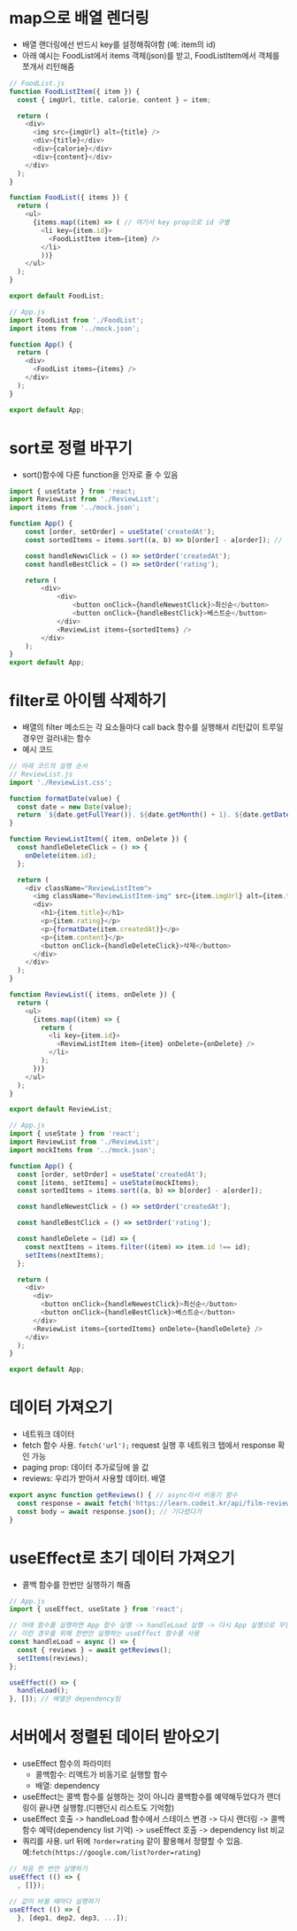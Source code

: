# map으로 배열 렌더링
* 배열 랜더링에선 반드시 key를 설정해줘야함 (예: item의 id)
* 아래 예시는 FoodList에서 items 객체(json)를 받고, FoodListItem에서 객체를 쪼개서 리턴해줌
```javascript
// FoodList.js
function FoodListItem({ item }) {
  const { imgUrl, title, calorie, content } = item;

  return (
    <div>
      <img src={imgUrl} alt={title} />
      <div>{title}</div>
      <div>{calorie}</div>
      <div>{content}</div>
    </div>
  );
}

function FoodList({ items }) {
  return (
    <ul>
      {items.map((item) => ( // 여기서 key prop으로 id 구별
        <li key={item.id}>
          <FoodListItem item={item} />
        </li>
        ))}
    </ul>
  );
}

export default FoodList;

// App.js
import FoodList from './FoodList';
import items from '../mock.json';

function App() {
  return (
    <div>
      <FoodList items={items} />
    </div>
  );
}

export default App;
```

# sort로 정렬 바꾸기
* sort()함수에 다른 function을 인자로 줄 수 있음
```javascript
import { useState } from 'react;
import ReviewList from './ReviewList';
import items from '../mock.json';

function App() {
    const [order, setOrder] = useState('createdAt');
    const sortedItems = items.sort((a, b) => b[order] - a[order]); // 역순 정렬 함수

    const handleNewsClick = () => setOrder('createdAt');
    const handleBestClick = () => setOrder('rating');

    return (
        <div>
            <div>
                <button onClick={handleNewestClick}>최신순</button>
                <button onClick={handleBestClick}>베스트순</button>
            </div>
            <ReviewList items={sortedItems} />
        </div>
    );
}
export default App;
```

# filter로 아이템 삭제하기
* 배열의 filter 메소드는 각 요소들마다 call back 함수를 실행해서 리턴값이 트루일 경우만 걸러내는 함수
* 예시 코드
```javascript
// 아래 코드의 실행 순서
// ReviewList.js
import './ReviewList.css';

function formatDate(value) {
  const date = new Date(value);
  return `${date.getFullYear()}. ${date.getMonth() + 1}. ${date.getDate()}`;
}

function ReviewListItem({ item, onDelete }) {
  const handleDeleteClick = () => {
    onDelete(item.id);
  };

  return (
    <div className="ReviewListItem">
      <img className="ReviewListItem-img" src={item.imgUrl} alt={item.title} />
      <div>
        <h1>{item.title}</h1>
        <p>{item.rating}</p>
        <p>{formatDate(item.createdAt)}</p>
        <p>{item.content}</p>
        <button onClick={handleDeleteClick}>삭제</button>
      </div>
    </div>
  );
}

function ReviewList({ items, onDelete }) {
  return (
    <ul>
      {items.map((item) => {
        return (
          <li key={item.id}>
            <ReviewListItem item={item} onDelete={onDelete} />
          </li>
        );
      })}
    </ul>
  );
}

export default ReviewList;

// App.js
import { useState } from 'react';
import ReviewList from './ReviewList';
import mockItems from '../mock.json';

function App() {
  const [order, setOrder] = useState('createdAt');
  const [items, setItems] = useState(mockItems);
  const sortedItems = items.sort((a, b) => b[order] - a[order]);

  const handleNewestClick = () => setOrder('createdAt');

  const handleBestClick = () => setOrder('rating');

  const handleDelete = (id) => {
    const nextItems = items.filter((item) => item.id !== id);
    setItems(nextItems);
  };

  return (
    <div>
      <div>
        <button onClick={handleNewestClick}>최신순</button>
        <button onClick={handleBestClick}>베스트순</button>
      </div>
      <ReviewList items={sortedItems} onDelete={handleDelete} />
    </div>
  );
}

export default App;
```

# 데이터 가져오기
* 네트워크 데이터
* fetch 함수 사용. `fetch('url');` request 실행 후 네트워크 탭에서 response 확인 가능
* paging prop: 데이터 추가로딩에 쓸 값
* reviews: 우리가 받아서 사용할 데이터. 배열
```javascript
export async function getReviews() { // async라서 비동기 함수
  const response = await fetch('https://learn.codeit.kr/api/film-reviews');
  const body = await response.json(); // 기다렸다가
}
```

# useEffect로 초기 데이터 가져오기
* 콜백 함수를 한번만 실행하기 해줌
```javascript
// App.js
import { useEffect, useState } from 'react';

// 아래 함수를 실행하면 App 함수 실행 -> handleLoad 실행 -> 다시 App 실행으로 무한루프를 돌게 됨
// 이런 경우를 위해 한번만 실행하는 useEffect 함수를 사용
const handleLoad = async () => {
  const { reviews } = await getReviews();
  setItems(reviews);
};

useEffect(() => {
  handleLoad();
}, []); // 배열은 dependency임
```

# 서버에서 정렬된 데이터 받아오기
* useEffect 함수의 파라미터
  - 콜백함수: 리액트가 비동기로 실행할 함수
  - 배열: dependency
* useEffect는 콜백 함수를 실행하는 것이 아니라 콜백함수를 예약해두었다가 랜더링이 끝나면 실행함.(디팬던시 리스트도 기억함)
* useEffect 호출 -> handleLoad 함수에서 스테이스 변경 -> 다시 랜더링 -> 콜백함수 예약(dependency list 기억) -> useEffect 호출 -> dependency list 비교
* 쿼리를 사용. url 뒤에 `?order=rating` 같이 활용해서 정렬할 수 있음. 예:`fetch(https://google.com/list?order=rating`)
```javascript
// 처음 한 번만 실행하기
useEffect (() => {
  , []});

// 값이 바뀔 때마다 실행하기
useEffect (() => {
  }, [dep1, dep2, dep3, ...]);
```